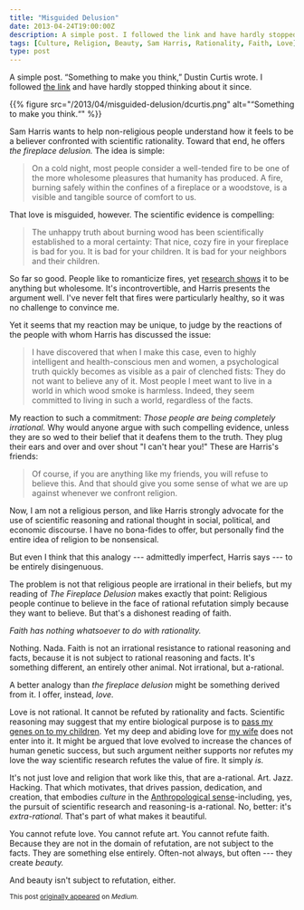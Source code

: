 ```yaml
---
title: "Misguided Delusion"
date: 2013-04-24T19:00:00Z
description: A simple post. I followed the link and have hardly stopped thinking about it since.
tags: [Culture, Religion, Beauty, Sam Harris, Rationality, Faith, Love]
type: post
---
```


A simple post. “Something to make you think,” Dustin Curtis wrote. I followed
[the link] and have hardly stopped thinking about it since.

{{% figure
   src="/2013/04/misguided-delusion/dcurtis.png"
   alt="“Something to make you think.“"
%}}

Sam Harris wants to help non-religious people understand how it feels to be a
believer confronted with scientific rationality. Toward that end, he offers *the
fireplace delusion.* The idea is simple:

> On a cold night, most people consider a well-tended fire to be one of the more
> wholesome pleasures that humanity has produced. A fire, burning safely within
> the confines of a fireplace or a woodstove, is a visible and tangible source
> of comfort to us.

That love is misguided, however. The scientific evidence is compelling:

> The unhappy truth about burning wood has been scientifically established to a
> moral certainty: That nice, cozy fire in your fireplace is bad for you. It is
> bad for your children. It is bad for your neighbors and their children.

So far so good. People like to romanticize fires, yet [research shows] it to be
anything but wholesome. It's incontrovertible, and Harris presents the argument
well. I've never felt that fires were particularly healthy, so it was no
challenge to convince me.

Yet it seems that my reaction may be unique, to judge by the reactions of the
people with whom Harris has discussed the issue:

> I have discovered that when I make this case, even to highly intelligent and
> health-conscious men and women, a psychological truth quickly becomes as
> visible as a pair of clenched fists: They do not want to believe any of it.
> Most people I meet want to live in a world in which wood smoke is harmless.
> Indeed, they seem committed to living in such a world, regardless of the
> facts.

My reaction to such a commitment: *Those people are being completely
irrational.* Why would anyone argue with such compelling evidence, unless they
are so wed to their belief that it deafens them to the truth. They plug their
ears and over and over shout "I can't hear you!" These are Harris's friends:

> Of course, if you are anything like my friends, you will refuse to believe
> this. And that should give you some sense of what we are up against whenever
> we confront religion.

Now, I am not a religious person, and like Harris strongly advocate for the use
of scientific reasoning and rational thought in social, political, and economic
discourse. I have no bona-fides to offer, but personally find the entire idea of
religion to be nonsensical.

But even I think that this analogy --- admittedly imperfect, Harris says --- to
be entirely disingenuous.

The problem is not that religious people are irrational in their beliefs, but my
reading of *The Fireplace Delusion* makes exactly that point: Religious people
continue to believe in the face of rational refutation simply because they want
to believe. But that's a dishonest reading of faith.

*Faith has nothing whatsoever to do with rationality.*

Nothing. Nada. Faith is not an irrational resistance to rational reasoning and
facts, because it is not subject to rational reasoning and facts. It's something
different, an entirely other animal. Not irrational, but a-rational.

A better analogy than *the fireplace delusion* might be something derived from
it. I offer, instead, *love.*

Love is not rational. It cannot be refuted by rationality and facts. Scientific
reasoning may suggest that my entire biological purpose is to
[pass my genes on to my children]. Yet my deep and abiding love for [my wife]
does not enter into it. It might be argued that love evolved to increase the
chances of human genetic success, but such argument neither supports nor refutes
my love the way scientific research refutes the value of fire. It simply *is.*

It's not just love and religion that work like this, that are a-rational. Art.
Jazz. Hacking. That which motivates, that drives passion, dedication, and
creation, that embodies *culture* in the [Anthropological sense]-including, yes,
the pursuit of scientific research and reasoning-is a-rational. No, better: it's
*extra-rational.* That's part of what makes it beautiful.

You cannot refute love. You cannot refute art. You cannot refute faith. Because
they are not in the domain of refutation, are not subject to the facts. They are
something else entirely. Often-not always, but often --- they create *beauty.*

And beauty isn't subject to refutation, either.

<small>This post [originally appeared] on *Medium.*</small>

  [Dustin Curtis]: https://dustincurtis.com/
  [the link]: http://www.samharris.org/blog/item/the-fireplace-delusion
    "Sam Harris: “The Fireplace Delusion”"
  [research shows]: https://www.ncbi.nlm.nih.gov/pubmed/17127644
    "Inhal Toxicol, Jan 2007: “Woodsmoke health effects: a review.”"
  [pass my genes on to my children]: https://en.wikipedia.org/wiki/The_Selfish_Gene
    "Wikipedia: “The Selfish Gene"
  [my wife]: http://blog.strongrrl.com "Strongrrl: Life, with muscle"
  [Anthropological sense]: https://en.wikipedia.org/wiki/Cultural_anthropology
    "Wikipedia: “Cultural anthropology"
  [originally appeared]: https://medium.com/on-culture/misguided-delusion-11cfd5b919f6
